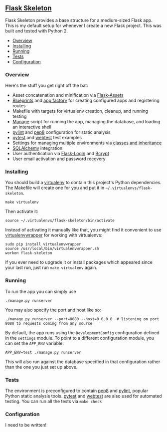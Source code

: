## [Flask Skeleton][flask-skeleton]
Flask Skeleton provides a base structure for a medium-sized Flask app. This is my default setup for whenever I create a new Flask project. This was built and tested with Python 2.

* [Overview](#overview)
* [Installing](#installing)
* [Running](#running)
* [Tests](#tests)
* [Configuration](#configuration)

### Overview
Here's the stuff you get right off the bat:
* Asset concatenation and minification via [Flask-Assets][flask-assets]
* [Blueprints][blueprints] and [app factory][app-factory] for creating configured apps and registering routes
* Makefile with targets for virtualenv creation, cleanup, and running testing
* [Manage][flask-script] script for running the app, managing the database, and loading an interactive shell
* [pylint][pylint] and [pep8][pep8] configuration for static analysis
* [pytest][pytest] and [webtest][webtest] test examples
* Settings for managing multiple environments via [classes and inheritance][app-config]
* [SQLAlchemy][sqlalchemy] integration
* User authentication via [Flask-Login][flask-login] and [Bcrypt][flask-bcrypt]
* User email activation and password recovery

### Installing
You should build a [virtualenv][virtualenv] to contain this project's Python dependencies. The Makefile will create one for you and put it in `~/.virtualenvs/flask-skeleton`.
```
make virtualenv
```

Then activate it:
```
source ~/.virtualenvs/flask-skeleton/bin/activate
```

Instead of activating it manually like that, you might find it convenient to use [virtualenvwrapper][virtualenvwrapper] for working with virtualenvs:
```
sudo pip install virtualenvwrapper
source /usr/local/bin/virtualenvwrapper.sh
workon flask-skeleton
```

If you ever need to upgrade it or install packages which appeared since your last run, just run `make virtualenv` again.

### Running
To run the app you can simply use
```
./manage.py runserver
```

You may also specify the port and host like so:
```
./manage.py runserver --port=8080 --host=0.0.0.0  # listening on port 8080 to requests coming from any source
```

By default, the app runs using the `DevelopmentConfig` configuration defined in  the `settings` module. To point to a different configuration module, you can set the `APP_ENV` variable:
```
APP_ENV=test ./manage.py runserver
```

This will also run against the database specified in that configuration rather than the one you just set up above.

### Tests
The environment is preconfigured to contain [pep8][pep8] and [pylint][pylint], popular Python static analysis tools. [pytest][pytest] and [webtest][webtest] are also used for automated testing. You can run all the tests via `make check`

### Configuration
I need to be written!

[flask-skeleton]: http://flask-skeleton.herokuapp.com/
[flask-assets]: http://flask-assets.readthedocs.org/en/latest/
[blueprints]: http://flask.pocoo.org/docs/blueprints/
[app-factory]: http://flask.pocoo.org/docs/patterns/appfactories/
[flask-script]: http://flask-script.readthedocs.org/en/latest/
[pep8]: https://pypi.python.org/pypi/pep8
[pylint]: https://pypi.python.org/pypi/pylint
[pytest]: http://pytest.org/latest/contents.html
[webtest]: http://webtest.readthedocs.org/en/latest/
[app-config]: http://flask.pocoo.org/docs/config/#config
[sqlalchemy]: http://www.sqlalchemy.org/
[flask-login]: https://flask-login.readthedocs.org/en/latest/
[flask-bcrypt]: https://pythonhosted.org/Flask-Bcrypt/
[virtualenv]: http://docs.python-guide.org/en/latest/dev/virtualenvs/
[virtualenvwrapper]: http://virtualenvwrapper.readthedocs.org/en/latest/
